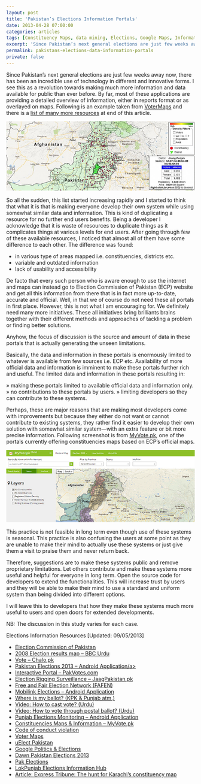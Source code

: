 ```yaml
---
layout: post
title: 'Pakistan’s Elections Information Portals'
date: 2013-04-28 07:00:00
categories: articles
tags: [Constituency Maps, data mining, Elections, Google Maps, Information portals, Pakistan, Public data]
excerpt: 'Since Pakistan’s next general elections are just few weeks away now, there has been an incredible use of technology in different and innovative forms. I see this as a revolution towards making much more information and data available for public than ever before.'
permalink: pakistans-elections-data-information-portals
private: false
---
```


Since Pakistan’s next general elections are just few weeks away now, there has been an incredible use of technology in different and innovative forms. I see this as a revolution towards making much more information and data available for public than ever before. By far, most of these applications are providing a detailed overview of information, either in reports format or as overlayed on maps. Following is an example taken from [VoterMaps](https://votermaps.appspot.com/) and there is a [list of many more resources](#resources) at end of this article.

<img src="../../assets/images/votermaps_pk_elections_2013.jpg" alt="Pakistan Elections Voter Map" />

So all the sudden, this list started increasing rapidly and I started to think that what it is that is making everyone develop their own system while using somewhat similar data and information. This is kind of duplicating a resource for no further end users benefits. Being a developer I acknowledge that it is waste of resources to duplicate things as it complicates things at various levels for end users. After going through few of these available resources, I noticed that almost all of them have some difference to each other. The difference was found:

* in various type of areas mapped i.e. constituencies, districts etc.
* variable and outdated information
* lack of usability and accessibility

De facto that every such person who is aware enough to use the internet and maps can instead go to Election Commission of Pakistan (ECP) website and get all this information from there that is in fact more up-to-date, accurate and official. Well, in that we of course do not need these all portals in first place. However, this is not what I am encouraging for. We definitely need many more initiatives. These all initiatives bring brilliants brains together with their different methods and approaches of tackling a problem or finding better solutions.

Anyhow, the focus of discussion is the source and amount of data in these portals that is actually generating the unseen limitations.

Basically, the data and information in these portals is enormously limited to whatever is available from few sources i.e. ECP etc. Availability of more official data and information is imminent to make these portals further rich and useful. The limited data and information in these portals resulting in:

» making these portals limited to available official data and information only.
» no contributions to these portals by users.
» limiting developers so they can contribute to these systems.

Perhaps, these are major reasons that are making most developers come with improvements but because they either do not want or cannot contribute to existing systems, they rather find it easier to develop their own solution with somewhat similar system—with an extra feature or bit more precise information. Following screenshot is from [MyVote.pk](http://myvote.pk/), one of the portals currently offering constituencies maps based on ECP’s official maps.

<img src="../../assets/images/myvotepk_election_portal.jpg" alt="Pakistan Elections Voter Map" />

This practice is not feasible in long term even though use of these systems is seasonal. This practice is also confusing the users at some point as they are unable to make their mind to actually use these systems or just give them a visit to praise them and never return back.

Therefore, suggestions are to make these systems public and remove proprietary limitations. Let others contribute and make these systems more useful and helpful for everyone in long term. Open the source code for developers to extend the functionalities. This will increase trust by users and they will be able to make their mind to use a standard and uniform system than being divided into different options.

I will leave this to developers that how they make these systems much more useful to users and open doors for extended developments.

NB: The discussion in this study varies for each case.

Elections Information Resources [Updated: 09/05/2013]


* [Election Commission of Pakistan](http://ecp.gov.pk/)
* [2008 Election results map &#8211; BBC Urdu](http://www.bbc.co.uk/urdu/pakistan/2013/05/130502_pakistan_elections_2008_map.shtml)
* [Vote &#8211; Chalo.pk](http://www.chalo.pk/elections)
* [Pakistan Elections 2013 &#8211; Android Application/a><br />](https://play.google.com/store/apps/details?id=pakistan.elections2013)
* [Interactive Portal &ndash; PakVotes.com](http://pakvotes.com/)
* [Election Rigging Surveillance &ndash; JaagPakistan.pk](http://jaagpakistan.pk/)
* [Free and Fair Election Network (FAFEN)](http://ep.electionpakistan.org/election/observation_findings/map_grid)
* [Mobilink Elections &#8211; Android Application](http://mobilinkgsm.com/election)
* [Where is my ballot? (KPK &amp; Punjab atm.)](http://www.whereismyballot.com/)
* [Video: How to cast vote? (Urdu)](http://tinyurl.com/votepakistan)
* [Video: How to vote through postal ballot? (Urdu)](https://www.facebook.com/photo.php?v=10151909944112222)
* [Punjab Elections Monitoring – Android Application](https://play.google.com/store/apps/details?id=com.punjab.election.monitoring.system)
* [Constituencies Maps &amp; Information &ndash; MyVote.pk](http://www.myvote.pk/)
* [Code of conduct violation](http://ccv.pitb.gov.pk/home/report)
* [Voter Maps](https://votermaps.appspot.com/)
* [uElect Pakistan](http://www.uelect.org.pk/)
* [Google Politics &amp; Elections](http://www.google.com.pk/elections/ed/pk)
* [Dawn Pakistan Elections 2013](http://dawn.com/constituency-profile-party-position/)
* [Pak Elections](http://pakelection.org/election-constituencies/)
* [LokPunjab Elections Information Hub](http://lokpunjab.org/elections/Default.aspx)
* [Article: Express Tribune: The hunt for Karachi’s constituency map](http://blogs.tribune.com.pk/story/15312/the-hunt-for-karachi%E2%80%99s-constituency-map/)